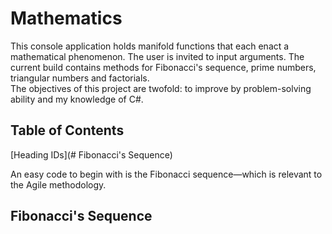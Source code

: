 # Mathematics
This console application holds manifold functions that each enact a mathematical phenomenon. The user is invited to input arguments. The current build contains methods for Fibonacci's sequence, prime numbers, triangular numbers and factorials.  
The objectives of this project are twofold: to improve by problem-solving ability and my knowledge of C#.
## Table of Contents
[Heading IDs](# Fibonacci's Sequence)  

An easy code to begin with is the Fibonacci sequence—which is relevant to the Agile methodology.

## Fibonacci's Sequence
